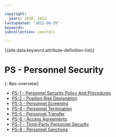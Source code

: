 ```yaml
---

copyright:
  years: 2020, 2022
lastupdated: "2022-08-29"
keywords: 
subcollection: controls

---
```




{{site.data.keyword.attribute-definition-list}}

# PS - Personnel Security
{: #ps-overview}

- [PS-1 - Personnel Security Policy And Procedures](/docs/controls?topic=controls-ps-1)
- [PS-2 - Position Risk Designation](/docs/controls?topic=controls-ps-2)
- [PS-3 - Personnel Screening](/docs/controls?topic=controls-ps-3)
- [PS-4 - Personnel Termination](/docs/controls?topic=controls-ps-4)
- [PS-5 - Personnel Transfer](/docs/controls?topic=controls-ps-5)
- [PS-6 - Access Agreements](/docs/controls?topic=controls-ps-6)
- [PS-7 - Third-Party Personnel Security](/docs/controls?topic=controls-ps-7)
- [PS-8 - Personnel Sanctions](/docs/controls?topic=controls-ps-8)



